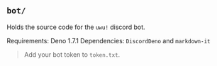 ## `bot/`

Holds the source code for the `uwu!` discord bot.

Requirements: Deno 1.7.1 Dependencies: `DiscordDeno` and `markdown-it`

> Add your bot token to `token.txt`.
